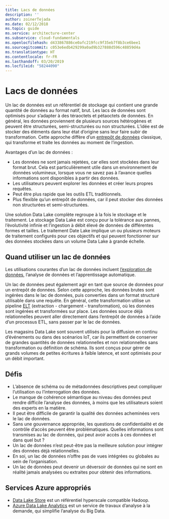 ```yaml
---
title: Lacs de données
description: ''
author: zoinerTejada
ms.date: 02/12/2018
ms.topic: guide
ms.service: architecture-center
ms.subservice: cloud-fundamentals
ms.openlocfilehash: d433867886ce0afc219fcc9f35eb7f8b3ce6bee1
ms.sourcegitcommit: c053e6edb429299a0ad9b327888d596c48859d4a
ms.translationtype: HT
ms.contentlocale: fr-FR
ms.lasthandoff: 03/20/2019
ms.locfileid: "58244090"
---
```

# <a name="data-lakes"></a>Lacs de données

Un lac de données est un référentiel de stockage qui contient une grande quantité de données au format natif, brut. Les lacs de données sont optimisés pour s’adapter à des téraoctets et pétaoctets de données. En général, les données proviennent de plusieurs sources hétérogènes et peuvent être structurées, semi-structurées ou non structurées. L’idée est de stocker des éléments dans leur état d’origine sans leur faire subir de transformation. Cette approche diffère d’un [entrepôt de données](../relational-data/data-warehousing.md) classique, qui transforme et traite les données au moment de l’ingestion.

Avantages d’un lac de données :

- Les données ne sont jamais rejetées, car elles sont stockées dans leur format brut. Cela est particulièrement utile dans un environnement de données volumineux, lorsque vous ne savez pas à l’avance quelles informations sont disponibles à partir des données.
- Les utilisateurs peuvent explorer les données et créer leurs propres requêtes.
- Peut être plus rapide que les outils ETL traditionnels.
- Plus flexible qu’un entrepôt de données, car il peut stocker des données non structurées et semi-structurées.

Une solution Data Lake complète regroupe à la fois le stockage et le traitement. Le stockage Data Lake est conçu pour la tolérance aux pannes, l’évolutivité infinie et l’ingestion à débit élevé de données de différentes formes et tailles. Le traitement Date Lake implique un ou plusieurs moteurs de traitement configurés pour ces objectifs et qui peuvent fonctionner sur des données stockées dans un volume Data Lake à grande échelle.

## <a name="when-to-use-a-data-lake"></a>Quand utiliser un lac de données

Les utilisations courantes d’un lac de données incluent [l’exploration de données](./interactive-data-exploration.md), l’analyse de données et l’apprentissage automatique.

Un lac de données peut également agir en tant que source de données pour un entrepôt de données. Selon cette approche, les données brutes sont ingérées dans le lac de données, puis converties dans un format structuré utilisable dans une requête. En général, cette transformation utilise un pipeline [ELT](../relational-data/etl.md#extract-load-and-transform-elt) (extraction - chargement - transformation), où les données sont ingérées et transformées sur place. Les données source déjà relationnelles peuvent aller directement dans l’entrepôt de données à l’aide d’un processus ETL, sans passer par le lac de données.

Les magasins Data Lake sont souvent utilisés pour la diffusion en continu d’événements ou dans des scénarios IoT, car ils permettent de conserver de grandes quantités de données relationnelles et non relationnelles sans transformation ou définition de schéma. Ils sont conçus pour gérer de grands volumes de petites écritures à faible latence, et sont optimisés pour un débit important.

## <a name="challenges"></a>Défis

- L’absence de schéma ou de métadonnées descriptives peut compliquer l’utilisation ou l’interrogation des données.
- Le manque de cohérence sémantique au niveau des données peut rendre difficile l’analyse des données, à moins que les utilisateurs soient des experts en la matière.
- Il peut être difficile de garantir la qualité des données acheminées vers le lac de données.
- Sans une gouvernance appropriée, les questions de confidentialité et de contrôle d’accès peuvent être problématiques. Quelles informations sont transmises au lac de données, qui peut avoir accès à ces données et dans quel but ?
- Un lac de données n’est peut-être pas la meilleure solution pour intégrer des données déjà relationnelles.
- En soi, un lac de données n’offre pas de vues intégrées ou globales au sein de l’organisation.
- Un lac de données peut devenir un déversoir de données qui ne sont en réalité jamais analysées ou extraites pour obtenir des informations.

## <a name="relevant-azure-services"></a>Services Azure appropriés

- [Data Lake Store](/azure/data-lake-store/) est un référentiel hyperscale compatible Hadoop.
- [Azure Data Lake Analytics](/azure/data-lake-analytics/) est un service de travaux d’analyse à la demande, qui simplifie l’analyse du Big Data.

